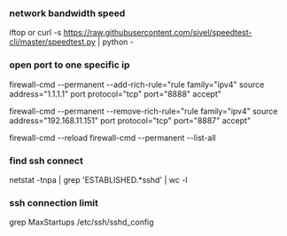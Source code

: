 ### network bandwidth speed
iftop 
or
curl -s https://raw.githubusercontent.com/sivel/speedtest-cli/master/speedtest.py | python -

### open port to one specific ip
firewall-cmd --permanent --add-rich-rule="rule family="ipv4" source address="1.1.1.1" port protocol="tcp" port="8888" accept"

firewall-cmd --permanent --remove-rich-rule="rule family="ipv4" source address="192.168.11.151" port protocol="tcp" port="8887" accept"

firewall-cmd --reload
firewall-cmd --permanent --list-all

### find ssh connect
netstat -tnpa | grep 'ESTABLISHED.*sshd' | wc -l

### ssh connection limit
grep MaxStartups /etc/ssh/sshd_config

